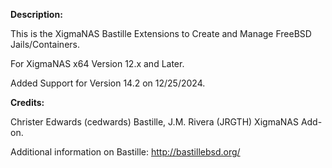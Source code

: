 **Description:**

 This is the XigmaNAS Bastille Extensions to Create and Manage FreeBSD Jails/Containers.

 For XigmaNAS x64 Version 12.x and Later.  

 Added Support for Version 14.2 on 12/25/2024.

**Credits:**

 Christer Edwards (cedwards) Bastille, J.M. Rivera (JRGTH) XigmaNAS Add-on.

Additional information on Bastille: <a href="http://bastillebsd.org/">http://bastillebsd.org/</a>
